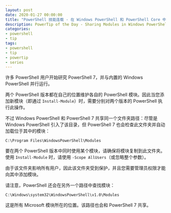 ```yaml
---
layout: post
date: 2020-01-27 00:00:00
title: "PowerShell 技能连载 - 在 Windows PowerShell 和 PowerShell Core 中共享模块"
description: PowerTip of the Day - Sharing Modules in Windows PowerShell and PowerShell Core
categories:
- powershell
- tip
tags:
- powershell
- tip
- powertip
- series
---
```

许多 PowerShell 用户开始研究 PowerShell 7，并与内置的 Windows PowerShell 并行运行。

两个 PowerShell 版本都在自己的位置维护各自的 PowerShell 模块。因此当您添加新模块（即通过 `Install-Module`）时，需要分别对两个版本的 PowerShell 执行此操作。

不过 Windows PowerShell 和 PowerShell 7 共享同一个文件夹路径：尽管是 Windows PowerShell 引入了该目录，但 PowerShell 7 也会检查此文件夹并自动加载位于其中的模块：

    C:\Program Files\WindowsPowerShell\Modules

要在两个 PowerShell 版本中同时使用某个模块，请确保将模块复制到此文件夹。使用 `Install-Module` 时，请使用 `-Scope AllUsers`（或忽略整个参数）。

由于该文件夹影响所有用户，因此该文件夹受到保护，并且您需要管理员权限才能向其中添加模块。

请注意，PowerShell 还会在另外一个路径中查找模块：

    C:\Windows\system32\WindowsPowerShell\v1.0\Modules

这是所有 Microsoft 模块所在的位置。该路径也会和 PowerShell 7 共享。

<!--本文国际来源：[Sharing Modules in Windows PowerShell and PowerShell Core](https://community.idera.com/database-tools/powershell/powertips/b/tips/posts/sharing-modules-in-windows-powershell-and-powershell-core)-->

